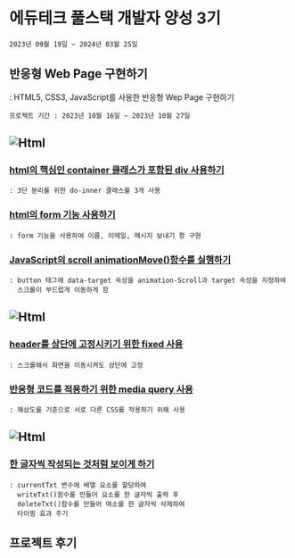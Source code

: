 # 에듀테크 풀스택 개발자 양성 3기
```
2023년 09월 19일 ~ 2024년 03월 25일
```
## 반응형 Web Page 구현하기

: HTML5, CSS3, JavaScript를 사용한 반응형 Wep Page 구현하기
```
프로젝트 기간 : 2023년 10월 16일 ~ 2023년 10월 27일
```

## <img alt="Html" src ="https://img.shields.io/badge/HTML5-E34F26.svg?&style=for-the-badge&logo=HTML5&logoColor=white"/>

### [html의 핵심인 container 클래스가 포함된 div 사용하기](https://github.com/raknrak/MakeWebPage/blob/95b8bb43cb869c3ca36eca07abad1a6bf99e4e23/web_page/index.html#L104C8-L138C11)
```
: 3단 분리를 위한 do-inner 클래스를 3개 사용
```
### [html의 form 기능 사용하기](https://github.com/raknrak/MakeWebPage/blob/95b8bb43cb869c3ca36eca07abad1a6bf99e4e23/web_page/index.html#L228C13-L247C1)
```
: form 기능을 사용하여 이름, 이메일, 메시지 보내기 창 구현
```

### [JavaScript의 scroll animationMove()함수를 실행하기](https://github.com/raknrak/MakeWebPage/blob/95b8bb43cb869c3ca36eca07abad1a6bf99e4e23/web_page/index.html#L23C9-L52C8)
```
: button 태그에 data-target 속성을 animation-Scroll과 target 속성을 지정하여
  스크롤이 부드럽게 이동하게 함
```
## <img alt="Html" src ="https://img.shields.io/badge/CSS3-1572B6.svg?&style=for-the-badge&logo=CSS3&logoColor=white"/>

### [header를 상단에 고정시키기 위한 fixed 사용](https://github.com/raknrak/MakeWebPage/blob/b0301cccd4364bf9752549905ae139ea063d0121/web_page/style.css#L22C1-L30C1)
```
: 스크롤해서 화면을 이동시켜도 상단에 고정
```
### [반응형 코드를 적용하기 위한 media query 사용](https://github.com/raknrak/MakeWebPage/blob/b0301cccd4364bf9752549905ae139ea063d0121/web_page/style.css#L399C1-L541C1)
```
: 해상도를 기준으로 서로 다른 CSS를 적용하기 위해 사용
```   
## <img alt="Html" src ="https://img.shields.io/badge/javascript-F7DF1E.svg?&style=for-the-badge&logo=javascript&logoColor=white"/>

### [한 글자씩 작성되는 것처럼 보이게 하기](https://github.com/raknrak/MakeWebPage/blob/b0301cccd4364bf9752549905ae139ea063d0121/web_page/script.js#L14C1-L68C10)

```
: currentTxt 변수에 배열 요소를 할당하여
  writeTxt()함수를 만들어 요소를 한 글자씩 출력 후
  deleteTxt()함수를 만들어 여소를 한 글자씩 삭제하여 
  타이핑 효과 주기
```
## 프로젝트 후기
